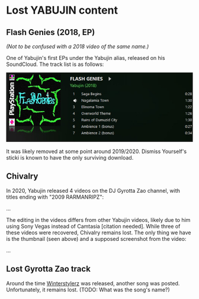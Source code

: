 # Lost YABUJIN content

## Flash Genies (2018, EP)

*(Not to be confused with a 2018 video of the same name.)*

One of Yabujin's first EPs under the Yabujin alias, released on his SoundCloud. The track list is as follows:

![Flash Genies cover/tracklist](img/lost-flashgenies.png)

It was likely removed at some point around 2019/2020. Dismiss Yourself's sticki is known to have the only surviving download.

## Chivalry

In 2020, Yabujin released 4 videos on the DJ Gyrotta Zao channel, with titles ending with "2009 RARMANRIPZ":

...

The editing in the videos differs from other Yabujin videos, likely due to him using Sony Vegas instead of Camtasia [citation needed]. While three of these videos were recovered, Chivalry remains lost. The only thing we have is the thumbnail (seen above) and a supposed screenshot from the video:

...

## Lost Gyrotta Zao track

Around the time [Winterstylerz](music/winterstylerz.html) was released, another song was posted. Unfortunately, it remains lost. (TODO: What was the song's name?)
